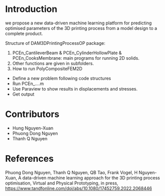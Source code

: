# Introduction
we propose a new data-driven machine learning platform for predicting optimised parameters of the 3D printing process from a model design to a complete product.

Structure of DAM3DPrintingProcessOP package: 
1. PCEn_CantileverBeam & PCEn_CylinderHollowPlate & PCEn_CooksMembrane: main programs for running 2D solids. 
2. Other functions are given in subfolders. 
3. How to run PolyCompositeFEM2D 
  - Define a new problem following code structures 
  - Run PCEn_....m 
  - Use Paraview to show results in displacements and stresses. 
  - Get output

# Contributors
- Hung Nguyen-Xuan
- Phuong Dong Nguyen
- Thanh Q Nguyen

# References
Phuong Dong Nguyen, Thanh Q Nguyen, QB Tao, Frank Vogel, H Nguyen-Xuan, A data-driven machine learning approach for the 3D printing process optimisation, Virtual and Physical Prototyping, in press, https://www.tandfonline.com/doi/abs/10.1080/17452759.2022.2068446
